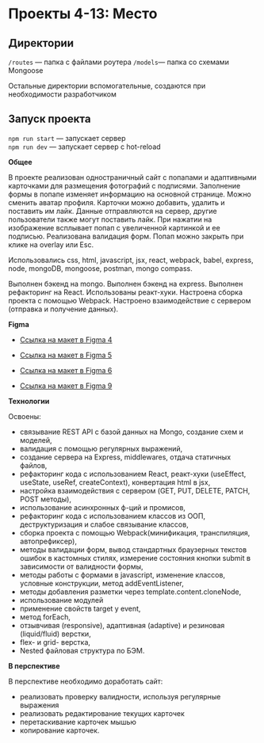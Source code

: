 # Проекты 4-13: Место

## Директории

`/routes` — папка с файлами роутера
`/models`— папка со схемами Mongoose

Остальные директории вспомогательные, создаются при необходимости разработчиком

## Запуск проекта

`npm run start` — запускает сервер  
`npm run dev` — запускает сервер с hot-reload

**Общее**

В проекте реализован одностраничный сайт с попапами и адаптивными
карточками для размещения фотографий с подписями. Заполнение формы
в попапе изменяет информацию на основной странице. Можно сменить аватар профиля.
Карточки можно добавить, удалить и поставить им лайк. Данные отправляются на сервер,
другие пользователи также могут поставить лайк.
При нажатии на изображение всплывает попап с увеличенной картинкой и ее подписью.
Реализована валидация форм. Попап можно закрыть при клике на overlay или Esc.

Использовались css, html, javascript, jsx, react, webpack, babel, express, node, mongoDB, mongoose, postman, mongo compass.

Выполнен бэкенд на mongo.
Выполнен бэкенд на express.
Выполнен рефакторинг на React.
Использованы реакт-хуки.
Настроена сборка проекта с помощью Webpack.
Настроено взаимодействие с сервером (отправка и получение данных).

**Figma**

- [Ссылка на макет в Figma 4](https://www.figma.com/file/StZjf8HnoeLdiXS7dYrLAh/JavaScript.-Sprint-4)

- [Ссылка на макет в Figma 5](https://www.figma.com/file/nlYpT4VhFiwimn2YlncrcF/JavaScript.-Sprint-5?node-id=0%3A1)

- [Ссылка на макет в Figma 6](https://www.figma.com/file/XNaGNEZD5NEjeyJzAT4gMb/JavaScript.-Sprint-6?node-id=0%3A1)

- [Ссылка на макет в Figma 9](https://www.figma.com/file/hhhIavVTeuilfPPZ6sbifl/JavaScript.-Sprint-9?node-id=0%3A1)

<!-- **Ссылка на GitPages**

[Ссылка на сайт в GitPages](https://dianadomino24.github.io/mesto/index.html) -->

**Технологии**

Освоены:

- связывание REST API с базой данных на Mongo, создание схем и моделей,
- валидация с помощью регулярных выражений,
- создание сервера на Express, middlewares, отдача статичных файлов,
- рефакторинг кода с использованием React,
  реакт-хуки (useEffect, useState,
  useRef, createContext),
  конвертация html в jsx,
- настройка взаимодействия с сервером (GET, PUT, DELETE, PATCH, POST методы),
- использование асинхронных ф-ций и промисов,
- рефакторинг кода с использованием классов из ООП,
  деструктуризация и слабое связывание классов,
- сборка проекта с помощью Webpack(минификация, транспиляция, автопрефиксер),
- методы валидации форм, вывод стандартных браузерных текстов ошибок в кастомных стилях,
  измерение состояния кнопки submit в зависимости от валидности формы,
- методы работы с формами в javascript, изменение классов,
  условные конструкции, метод addEventListener,
- методы добавления разметки через template.content.cloneNode,
- использование модулей
- применение свойств target у event,
- метод forEach,
- отзывчивая (responsive), адаптивная (adaptive) и
  резиновая (liquid/fluid) верстки,
- flex- и grid- верстка,
- Nested файловая структура по БЭМ.

**В перспективе**

В перспективе необходимо доработать сайт:

- реализовать проверку валидности, используя регулярные выражения
- реализовать редактирование текущих карточек
- перетаскивание карточек мышью
- копирование карточек.

